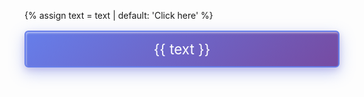 {% assign text = text | default: 'Click here' %}<div>
<a href="{{ url }}" style="
display: block;
margin: 1rem 0;
text-align: center;
padding: 14px 28px;
border: 2px solid #667eea;
background: linear-gradient(135deg, #667eea 0%, #764ba2 100%);
border-radius: 6px;
color: white;
text-decoration: none;
box-shadow: 0 8px 25px rgba(102, 126, 234, 0.4), 0 4px 10px rgba(118, 75, 162, 0.2), inset 1px 2px 3px rgba(255, 255, 255, 0.5);
font-size: 1.6em;
">{{ text }}</a>
</div>